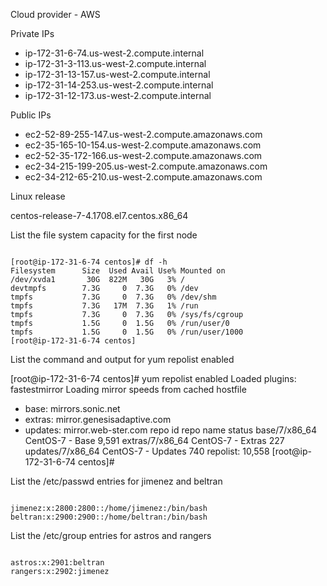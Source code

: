<p>Cloud provider - AWS</>


<p>Private IPs</p>

* ip-172-31-6-74.us-west-2.compute.internal
* ip-172-31-3-113.us-west-2.compute.internal
* ip-172-31-13-157.us-west-2.compute.internal
* ip-172-31-14-253.us-west-2.compute.internal
* ip-172-31-12-173.us-west-2.compute.internal


<p>Public IPs</p>

* ec2-52-89-255-147.us-west-2.compute.amazonaws.com
* ec2-35-165-10-154.us-west-2.compute.amazonaws.com
* ec2-52-35-172-166.us-west-2.compute.amazonaws.com
* ec2-34-215-199-205.us-west-2.compute.amazonaws.com
* ec2-34-212-65-210.us-west-2.compute.amazonaws.com


<p>Linux release</p>

centos-release-7-4.1708.el7.centos.x86_64



<p>List the file system capacity for the first node</p>
<pre><code>
[root@ip-172-31-6-74 centos]# df -h
Filesystem      Size  Used Avail Use% Mounted on
/dev/xvda1       30G  822M   30G   3% /
devtmpfs        7.3G     0  7.3G   0% /dev
tmpfs           7.3G     0  7.3G   0% /dev/shm
tmpfs           7.3G   17M  7.3G   1% /run
tmpfs           7.3G     0  7.3G   0% /sys/fs/cgroup
tmpfs           1.5G     0  1.5G   0% /run/user/0
tmpfs           1.5G     0  1.5G   0% /run/user/1000
[root@ip-172-31-6-74 centos]
</code></pre>


<p>List the command and output for yum repolist enabled</p>

[root@ip-172-31-6-74 centos]# yum repolist enabled
Loaded plugins: fastestmirror
Loading mirror speeds from cached hostfile
 * base: mirrors.sonic.net
 * extras: mirror.genesisadaptive.com
 * updates: mirror.web-ster.com
repo id                                               repo name                                                       status
base/7/x86_64                                         CentOS-7 - Base                                                 9,591
extras/7/x86_64                                       CentOS-7 - Extras                                               227
updates/7/x86_64                                      CentOS-7 - Updates                                              740
repolist: 10,558
[root@ip-172-31-6-74 centos]# 



<p>List the /etc/passwd entries for jimenez and beltran</p>
<pre><code>
jimenez:x:2800:2800::/home/jimenez:/bin/bash
beltran:x:2900:2900::/home/beltran:/bin/bash
</code></pre>


<p>List the /etc/group entries for astros and rangers</p>
<pre><code>
astros:x:2901:beltran
rangers:x:2902:jimenez
</code></pre>
